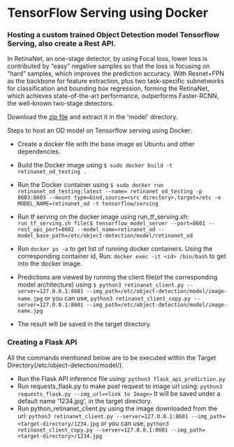 # TensorFlow Serving using Docker

### Hosting a custom trained Object Detection model Tensorflow Serving, also create a Rest API.

In RetinaNet, an one-stage detector, by using Focal loss, lower loss is contributed by “easy” negative samples so that the loss is focusing on “hard” samples, which improves the prediction accuracy. With Resnet+FPN as the backbone for feature extraction, plus two task-specific subnetworks for classification and bounding box regression, forming the RetinaNet, which achieves state-of-the-art performance, outperforms Faster-RCNN, the well-known two-stage detectors.

Download the [zip file](https://drive.google.com/open?id=1Y7a5PzRlxcESmFMi7jB8hjeLS5VUYOYV) and extract it in the 'model' directory.

Steps to host an OD model on Tensorflow serving using Docker:
- Create a docker file with the base image as Ubuntu and other dependencies.
- Build the Docker image using `$ sudo docker build -t retinanet_od_testing .` 
- Run the Docker container using `$ sudo docker run retinanet_od_testing:latest --name= retinanet_od_testing -p 8603:8603 --mount type=bind,source=<src directory>,target=/etc -e MODEL_NAME=retinanet_od -t tensorflow/serving`


- Run tf serving on the docker image using run_tf_serving.sh: `run_tf_serving.sh file($ tensorflow_model_server --port=8601 --rest_api_port=8602 --model_name=retinanet_od --model_base_path=/etc/object-detection/model/retinanet_od`
- Run `docker ps -a` to get list of running docker containers. Using the corresponding container id, Run: `docker exec -it <id> /bin/bash` to get into the docker image.
- Predictions are viewed by running the client file(of the corresponding model architecture) using `$ python3 retinanet_client.py --server=127.0.0.1:8601 --img_path=/etc/object-detection/model/image-name.jpg` or you can use, `python3 retinanet_client_copy.py --server=127.0.0.1:8601 --img_path=/etc/object-detection/model/image-name.jpg`
- The result will be saved in the target directory.


### Creating a Flask API
  All the commands mentioned below are to be executed within the Target Directory(/etc/object-detection/model/).
- Run the Flask API inference file using: `python3 flask_api_prediction.py`
- Run requests_flask.py to make post request to image url using: `python3 requests_flask.py --img_url=<link to Image>`
  It will be saved under a default name '1234.jpg', in the target directory.
- Run python_retinanet_client.py using the image downloaded from the url: `python3 retinanet_client.py --server=127.0.0.1:8601 --img_path=<target-directory/1234.jpg`  or you can use, `python3 retinanet_client_copy.py --server=127.0.0.1:8601 --img_path=<target-directory>/1234.jpg`
